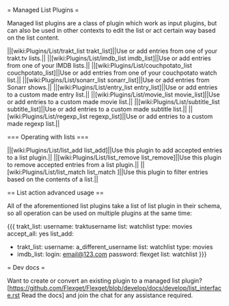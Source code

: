 = Managed List Plugins =

Managed list plugins are a class of plugin which work as input plugins, but can also be used in other contexts to edit the list or act certain way based on the list content.

||[wiki:Plugins/List/trakt_list trakt_list]||Use or add entries from one of your trakt.tv lists.||
||[wiki:Plugins/List/imdb_list imdb_list]||Use or add entries from one of your IMDB lists.||
||[wiki:Plugins/List/couchpotato_list couchpotato_list]||Use or add entries from one of your couchpotato watch list.||
||[wiki:Plugins/List/sonarr_list sonarr_list]||Use or add entries from Sonarr shows.||
||[wiki:Plugins/List/entry_list entry_list]||Use or add entries to a custom made entry list.||
||[wiki:Plugins/List/movie_list movie_list]||Use or add entries to a custom made movie list.||
||[wiki:Plugins/List/subtitle_list subtitle_list]||Use or add entries to a custom made subtitle list.||
||[wiki:Plugins/List/regexp_list regexp_list]||Use or add entries to a custom made regexp list.||

=== Operating with lists ===

||[wiki:Plugins/List/list_add list_add]||Use this plugin to add accepted entries to a list plugin.||
||[wiki:Plugins/List/list_remove list_remove]||Use this plugin to remove accepted entries from a list plugin.||
||[wiki:Plugins/List/list_match list_match ]||Use this plugin to filter entries based on the contents of a list.||

== List action advanced usage ==

All of the aforementioned list plugins take a list of list plugin in their schema, so all operation can be used on multiple plugins at the same time:

{{{
trakt_list:
  username: traktusername
  list: watchlist
  type: movies
accept_all: yes
list_add:
  - trakt_list:
      username: a_different_username
      list: watchlist
      type: movies
  - imdb_list:
      login: email@123.com
      password: flexget
      list: watchlist
}}}

= Dev docs =

Want to create or convert an existing plugin to a managed list plugin? [https://github.com/Flexget/Flexget/blob/develop/docs/develop/list_interface.rst Read the docs] and join the chat for any assistance required.